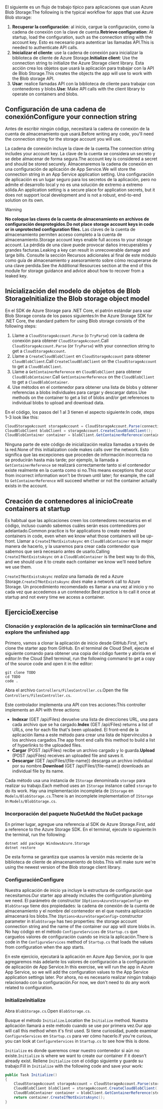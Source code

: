 <span data-ttu-id="87867-101">El siguiente es un flujo de trabajo típico para aplicaciones que usan Azure Blob Storage:</span><span class="sxs-lookup"><span data-stu-id="87867-101">The following is the typical workflow for apps that use Azure Blob storage:</span></span>

1. <span data-ttu-id="87867-102">**Recuperar la configuración**: al inicio, cargue la configuración, como la cadena de conexión con la clave de cuenta.</span><span class="sxs-lookup"><span data-stu-id="87867-102">**Retrieve configuration**: At startup, load the configuration, such as the connection string with the account key.</span></span> <span data-ttu-id="87867-103">Esto es necesario para autenticar las llamadas API.</span><span class="sxs-lookup"><span data-stu-id="87867-103">This is needed to authenticate API calls.</span></span>
1. <span data-ttu-id="87867-104">**Inicializar el cliente**: use la cadena de conexión para inicializar la biblioteca de cliente de Azure Storage.</span><span class="sxs-lookup"><span data-stu-id="87867-104">**Initialize client**: Use the connection string to initialize the Azure Storage client library.</span></span> <span data-ttu-id="87867-105">Esta acción crea los objetos que usará la aplicación para trabajar con la API de Blob Storage.</span><span class="sxs-lookup"><span data-stu-id="87867-105">This creates the objects the app will use to work with the Blob storage API.</span></span>
1. <span data-ttu-id="87867-106">**Usar**: realice llamadas API con la biblioteca de cliente para trabajar con contenedores y blobs.</span><span class="sxs-lookup"><span data-stu-id="87867-106">**Use**: Make API calls with the client library to operate on containers and blobs.</span></span>

## <a name="configure-your-connection-string"></a><span data-ttu-id="87867-107">Configuración de una cadena de conexión</span><span class="sxs-lookup"><span data-stu-id="87867-107">Configure your connection string</span></span>

<span data-ttu-id="87867-108">Antes de escribir ningún código, necesitará la cadena de conexión de la cuenta de almacenamiento que usará.</span><span class="sxs-lookup"><span data-stu-id="87867-108">Before writing any code, you'll need the connection string for the storage account you will use.</span></span> 

<span data-ttu-id="87867-109">La cadena de conexión incluye la clave de la cuenta.</span><span class="sxs-lookup"><span data-stu-id="87867-109">The connection string includes your account key.</span></span> <span data-ttu-id="87867-110">La clave de la cuenta se considera un secreto y se debe almacenar de forma segura.</span><span class="sxs-lookup"><span data-stu-id="87867-110">The account key is considered a secret and should be stored securely.</span></span> <span data-ttu-id="87867-111">Almacenaremos la cadena de conexión en una configuración de aplicación de App Service.</span><span class="sxs-lookup"><span data-stu-id="87867-111">We will store the connection string in an App Service application setting.</span></span> <span data-ttu-id="87867-112">Una configuración de aplicación es un lugar seguro para los secretos de la aplicación, pero no admite el desarrollo local y no es una solución de extremo a extremo sólida.</span><span class="sxs-lookup"><span data-stu-id="87867-112">An application setting is a secure place for application secrets, but it does not support local development and is not a robust, end-to-end solution on its own.</span></span>

> [!WARNING]
> <span data-ttu-id="87867-113">**No coloque las claves de la cuenta de almacenamiento en archivos de configuración desprotegidos.**</span><span class="sxs-lookup"><span data-stu-id="87867-113">**Do not place storage account keys in code or in unprotected configuration files.**</span></span> <span data-ttu-id="87867-114">Las claves de la cuenta de almacenamiento permiten acceso completo a la cuenta de almacenamiento.</span><span class="sxs-lookup"><span data-stu-id="87867-114">Storage account keys enable full access to your storage account.</span></span> <span data-ttu-id="87867-115">La pérdida de una clave puede provocar daños irrecuperables y grandes facturas.</span><span class="sxs-lookup"><span data-stu-id="87867-115">Leaking a key can result in unrecoverable damage and large bills.</span></span> <span data-ttu-id="87867-116">Consulte la sección Recursos adicionales al final de este módulo como guía de almacenamiento y asesoramiento sobre cómo recuperarse de una clave perdida.</span><span class="sxs-lookup"><span data-stu-id="87867-116">See the Additional Resources section at the end of this module for storage guidance and advice about how to recover from a leaked key.</span></span>

## <a name="initialize-the-blob-storage-object-model"></a><span data-ttu-id="87867-117">Inicialización del modelo de objetos de Blob Storage</span><span class="sxs-lookup"><span data-stu-id="87867-117">Initialize the Blob storage object model</span></span>

<span data-ttu-id="87867-118">En el SDK de Azure Storage para .NET Core, el patrón estándar para usar Blob Storage consta de los pasos siguientes:</span><span class="sxs-lookup"><span data-stu-id="87867-118">In the Azure Storage SDK for .NET Core, the standard pattern for using Blob storage consists of the following steps:</span></span>

1. <span data-ttu-id="87867-119">Llame a `CloudStorageAccount.Parse` (o `TryParse`) con la cadena de conexión para obtener `CloudStorageAccount`.</span><span class="sxs-lookup"><span data-stu-id="87867-119">Call `CloudStorageAccount.Parse` (or `TryParse`) with your connection string to get a `CloudStorageAccount`.</span></span>
1. <span data-ttu-id="87867-120">Llame a `CreateCloudBlobClient` en `CloudStorageAccount` para obtener `CloudBlobClient`.</span><span class="sxs-lookup"><span data-stu-id="87867-120">Call `CreateCloudBlobClient` on the `CloudStorageAccount` to get a `CloudBlobClient`.</span></span>
1. <span data-ttu-id="87867-121">Llame a `GetContainerReference` en `CloudBlobClient` para obtener `CloudBlobContainer`.</span><span class="sxs-lookup"><span data-stu-id="87867-121">Call `GetContainerReference` on the `CloudBlobClient` to get a `CloudBlobContainer`.</span></span>
1. <span data-ttu-id="87867-122">Use métodos en el contenedor para obtener una lista de blobs y obtener referencias a blobs individuales para cargar y descargar datos.</span><span class="sxs-lookup"><span data-stu-id="87867-122">Use methods on the container to get a list of blobs and/or get references to individual blobs to upload and download data.</span></span>

<span data-ttu-id="87867-123">En el código, los pasos del 1 al 3 tienen el aspecto siguiente:</span><span class="sxs-lookup"><span data-stu-id="87867-123">In code, steps 1&ndash;3 look like this:</span></span>

```csharp
CloudStorageAccount storageAccount = CloudStorageAccount.Parse(connectionString); // or TryParse()
CloudBlobClient blobClient = storageAccount.CreateCloudBlobClient();
CloudBlobContainer container = blobClient.GetContainerReference(containerName);
```

<span data-ttu-id="87867-124">Ninguna parte de este código de inicialización realiza llamadas a través de la red.</span><span class="sxs-lookup"><span data-stu-id="87867-124">None of this initialization code makes calls over the network.</span></span> <span data-ttu-id="87867-125">Esto significa que las excepciones que proceden de información incorrecta no se producirán hasta más tarde; por ejemplo, la llamada a `GetContainerReference` se realizará correctamente tanto si el contenedor existe realmente en la cuenta como si no.</span><span class="sxs-lookup"><span data-stu-id="87867-125">This means exceptions that occur from incorrect information won't be thrown until later; for example, the call to `GetContainerReference` will succeed whether or not the container actually exists in the account.</span></span>

## <a name="create-containers-at-startup"></a><span data-ttu-id="87867-126">Creación de contenedores al inicio</span><span class="sxs-lookup"><span data-stu-id="87867-126">Create containers at startup</span></span>

<span data-ttu-id="87867-127">Es habitual que las aplicaciones creen los contenedores necesarios en el código, incluso cuando sabemos cuáles serán esos contenedores por adelantado.</span><span class="sxs-lookup"><span data-stu-id="87867-127">Common practice is for applications to create needed containers in code, even when we know what those containers will be up-front.</span></span> <span data-ttu-id="87867-128">Llamar a `CreateIfNotExistsAsync` en `CloudBlobContainer` es la mejor manera de hacerlo, y la usaremos para crear cada contenedor que sabemos que será necesario antes de usarlo.</span><span class="sxs-lookup"><span data-stu-id="87867-128">Calling `CreateIfNotExistsAsync` on a `CloudBlobContainer` is the best way to do this, and we should use it to create each container we know we'll need before we use them.</span></span>

<span data-ttu-id="87867-129">`CreateIfNotExistsAsync` *realiza* una llamada de red a Azure Storage.</span><span class="sxs-lookup"><span data-stu-id="87867-129">`CreateIfNotExistsAsync` *does* make a network call to Azure Storage.</span></span> <span data-ttu-id="87867-130">Un procedimiento recomendado es llamar a una vez al inicio y no cada vez que accedemos a un contenedor.</span><span class="sxs-lookup"><span data-stu-id="87867-130">Best practice is to call it once at startup and not every time we access a container.</span></span>

## <a name="exercise"></a><span data-ttu-id="87867-131">Ejercicio</span><span class="sxs-lookup"><span data-stu-id="87867-131">Exercise</span></span>

### <a name="clone-and-explore-the-unfinished-app"></a><span data-ttu-id="87867-132">Clonación y exploración de la aplicación sin terminar</span><span class="sxs-lookup"><span data-stu-id="87867-132">Clone and explore the unfinished app</span></span>

<span data-ttu-id="87867-133">Primero, vamos a clonar la aplicación de inicio desde GitHub.</span><span class="sxs-lookup"><span data-stu-id="87867-133">First, let's clone the starter app from GitHub.</span></span> <span data-ttu-id="87867-134">En el terminal de Cloud Shell, ejecute el siguiente comando para obtener una copia del código fuente y abrirla en el editor:</span><span class="sxs-lookup"><span data-stu-id="87867-134">In the Cloud Shell terminal, run the following command to get a copy of the source code and open it in the editor:</span></span>

```console
git clone TODO
cd TODO
code .
```

<span data-ttu-id="87867-135">Abra el archivo `Controllers/FilesController.cs`.</span><span class="sxs-lookup"><span data-stu-id="87867-135">Open the file `Controllers/FilesController.cs`.</span></span>

<span data-ttu-id="87867-136">Este controlador implementa una API con tres acciones:</span><span class="sxs-lookup"><span data-stu-id="87867-136">This controller implements an API with three actions:</span></span>

* <span data-ttu-id="87867-137">**Indexar** (GET /api/Files) devuelve una lista de direcciones URL, una para cada archivo que se ha cargado.</span><span class="sxs-lookup"><span data-stu-id="87867-137">**Index** (GET /api/Files) returns a list of URLs, one for each file that's been uploaded.</span></span> <span data-ttu-id="87867-138">El front-end de la aplicación llama a este método para crear una lista de hipervínculos a los archivos cargados.</span><span class="sxs-lookup"><span data-stu-id="87867-138">The app front end calls this method to build a list of hyperlinks to the uploaded files.</span></span>
* <span data-ttu-id="87867-139">**Cargar** (POST /api/Files) recibe un archivo cargado y lo guarda.</span><span class="sxs-lookup"><span data-stu-id="87867-139">**Upload** (POST /api/Files) receives an uploaded file and saves it.</span></span>
* <span data-ttu-id="87867-140">**Descargar** (GET /api/Files/{file-name}) descarga un archivo individual por su nombre.</span><span class="sxs-lookup"><span data-stu-id="87867-140">**Download** (GET /api/Files/{file-name}) downloads an individual file by its name.</span></span>

<span data-ttu-id="87867-141">Cada método usa una instancia de `IStorage` denominada `storage` para realizar su trabajo.</span><span class="sxs-lookup"><span data-stu-id="87867-141">Each method uses an `IStorage` instance called `storage` to do its work.</span></span> <span data-ttu-id="87867-142">Hay una implementación incompleta de `IStorage` en `Models/BlobStorage.cs`.</span><span class="sxs-lookup"><span data-stu-id="87867-142">There is an incomplete implementation of `IStorage` in  `Models/BlobStorage.cs`.</span></span>

### <a name="add-the-nuget-package"></a><span data-ttu-id="87867-143">Incorporación del paquete NuGet</span><span class="sxs-lookup"><span data-stu-id="87867-143">Add the NuGet package</span></span>

<span data-ttu-id="87867-144">En primer lugar, agregue una referencia al SDK de Azure Storage.</span><span class="sxs-lookup"><span data-stu-id="87867-144">First, add a reference to the Azure Storage SDK.</span></span> <span data-ttu-id="87867-145">En el terminal, ejecute lo siguiente:</span><span class="sxs-lookup"><span data-stu-id="87867-145">In the terminal, run the following:</span></span>

```console
dotnet add package WindowsAzure.Storage
dotnet restore
```

<span data-ttu-id="87867-146">De esta forma se garantiza que usamos la versión más reciente de la biblioteca de cliente de almacenamiento de blobs.</span><span class="sxs-lookup"><span data-stu-id="87867-146">This will make sure we're using the newest version of the Blob storage client library.</span></span>

### <a name="configure"></a><span data-ttu-id="87867-147">Configuración</span><span class="sxs-lookup"><span data-stu-id="87867-147">Configure</span></span>

<span data-ttu-id="87867-148">Nuestra aplicación de inicio ya incluye la estructura de configuración que necesitamos.</span><span class="sxs-lookup"><span data-stu-id="87867-148">Our starter app already includes the configuration plumbing we need.</span></span> <span data-ttu-id="87867-149">El parámetro de constructor `IOptions<AzureStorageConfig>` en `BlobStorage` tiene dos propiedades: la cadena de conexión de la cuenta de almacenamiento y el nombre del contenedor en el que nuestra aplicación almacenará los blobs.</span><span class="sxs-lookup"><span data-stu-id="87867-149">The `IOptions<AzureStorageConfig>` constructor parameter in `BlobStorage` has two properties: the storage account connection string and the name of the container our app will store blobs in.</span></span> <span data-ttu-id="87867-150">No hay código en el método `ConfigureServices` de `Startup.cs` que carguelos valores de configuración cuando se inicia la aplicación.</span><span class="sxs-lookup"><span data-stu-id="87867-150">There is code in the `ConfigureServices` method of `Startup.cs` that loads the values from configuration when the app starts.</span></span>

<span data-ttu-id="87867-151">En este ejercicio, ejecutará la aplicación en Azure App Service, por lo que agregaremos más adelante los valores de configuración a la configuración de aplicación de App Service.</span><span class="sxs-lookup"><span data-stu-id="87867-151">In this exercise, we will run the app in Azure App Service, so we will add the configuration values to the App Service application settings later.</span></span> <span data-ttu-id="87867-152">Por ahora, no es necesario realizar ningún trabajo relacionado con la configuración.</span><span class="sxs-lookup"><span data-stu-id="87867-152">For now, we don't need to do any work related to configuration.</span></span>

### <a name="initialize"></a><span data-ttu-id="87867-153">Initialize</span><span class="sxs-lookup"><span data-stu-id="87867-153">Initialize</span></span>

<span data-ttu-id="87867-154">Abra `BlobStorage.cs`.</span><span class="sxs-lookup"><span data-stu-id="87867-154">Open `BlobStorage.cs`.</span></span>

<span data-ttu-id="87867-155">Busque el método `Initialize`.</span><span class="sxs-lookup"><span data-stu-id="87867-155">Location the `Initialize` method.</span></span> <span data-ttu-id="87867-156">Nuestra aplicación llamará a este método cuando se use por primera vez.</span><span class="sxs-lookup"><span data-stu-id="87867-156">Our app will call this method when it's first used.</span></span> <span data-ttu-id="87867-157">Si tiene curiosidad, puede examinar `ConfigureServices` en `Startup.cs` para ver cómo hacerlo.</span><span class="sxs-lookup"><span data-stu-id="87867-157">If you're curious, you can look at `ConfigureServices` in `Startup.cs` to see how this is done.</span></span> 

<span data-ttu-id="87867-158">`Initialize` es donde queremos crear nuestro contenedor si aún no existe.</span><span class="sxs-lookup"><span data-stu-id="87867-158">`Initialize` is where we want to create our container if it doesn't already exist.</span></span> <span data-ttu-id="87867-159">Rellene `Initialize` con el código siguiente y guarde su trabajo:</span><span class="sxs-lookup"><span data-stu-id="87867-159">Fill in `Initialize` with the following code and save your work:</span></span>

```csharp
public Task Initialize()
{
    CloudStorageAccount storageAccount = CloudStorageAccount.Parse(storageConfig.ConnectionString);
    CloudBlobClient blobClient = storageAccount.CreateCloudBlobClient();
    CloudBlobContainer container = blobClient.GetContainerReference(storageConfig.FileContainerName);
    return container.CreateIfNotExistsAsync();
}
```